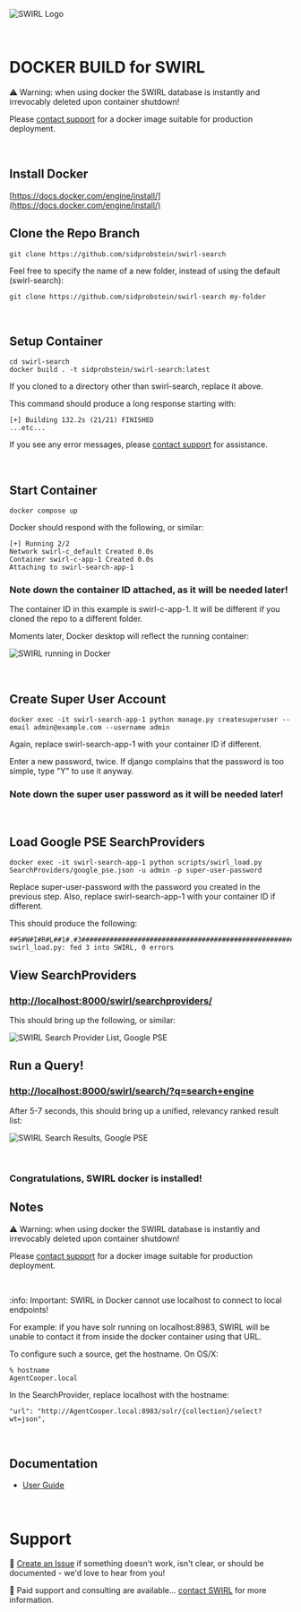 ![SWIRL Logo](./images/swirl_logo_notext_200.jpg)

<br/>

# DOCKER BUILD for SWIRL

:warning: Warning: when using docker the SWIRL database is instantly and irrevocably deleted upon container shutdown!

Please [contact support](#support) for a docker image suitable for production deployment. 

<br/>

## Install Docker

[https://docs.docker.com/engine/install/](https://docs.docker.com/engine/install/)

## Clone the Repo Branch

```
git clone https://github.com/sidprobstein/swirl-search
```

Feel free to specify the name of a new folder, instead of using the default (swirl-search):

```
git clone https://github.com/sidprobstein/swirl-search my-folder
```

<br/>

## Setup Container

```
cd swirl-search
docker build . -t sidprobstein/swirl-search:latest
```

If you cloned to a directory other than swirl-search, replace it above.

This command should produce a long response starting with:

```
[+] Building 132.2s (21/21) FINISHED
...etc...
```

If you see any error messages, please [contact support](#support) for assistance.

<br/>

## Start Container

```
docker compose up
```

Docker should respond with the following, or similar:

```
[+] Running 2/2
Network swirl-c_default Created 0.0s
Container swirl-c-app-1 Created 0.0s
Attaching to swirl-search-app-1
```

### Note down the container ID attached, as it will be needed later!

The container ID in this example is swirl-c-app-1. It will be different if you cloned the repo to a different folder.

Moments later, Docker desktop will reflect the running container:

![SWIRL running in Docker](/docs/images/swirl_docker.png)

<br/>

## Create Super User Account

```
docker exec -it swirl-search-app-1 python manage.py createsuperuser --email admin@example.com --username admin
```

Again, replace swirl-search-app-1 with your container ID if different. 

Enter a new password, twice. If django complains that the password is too simple, type "Y" to use it anyway. 

### Note down the super user password as it will be needed later!

<br/>

## Load Google PSE SearchProviders

```
docker exec -it swirl-search-app-1 python scripts/swirl_load.py SearchProviders/google_pse.json -u admin -p super-user-password
```

Replace super-user-password with the password you created in the previous step. 
Also, replace swirl-search-app-1 with your container ID if different. 

This should produce the following:

```
##S#W#I#R#L##1#.#3##############################################################
swirl_load.py: fed 3 into SWIRL, 0 errors
```

## View SearchProviders

### [http://localhost:8000/swirl/searchproviders/](http://localhost:8000/swirl/searchproviders/)

This should bring up the following, or similar:

![SWIRL Search Provider List, Google PSE](/docs/images/pse/swirl_spl_list.png)

## Run a Query!

### [http://localhost:8000/swirl/search/?q=search+engine](http://localhost:8000/swirl/search/?q=search+engine)

After 5-7 seconds, this should bring up a unified, relevancy ranked result list:

![SWIRL Search Results, Google PSE](/docs/images/pse/swirl_results_mixed_1.png)

<br/>

### Congratulations, SWIRL docker is installed!

## Notes

:warning: Warning: when using docker the SWIRL database is instantly and irrevocably deleted upon container shutdown!

Please [contact support](#support) for a docker image suitable for production deployment. 

<br/>

:info: Important: SWIRL in Docker cannot use localhost to connect to local endpoints!

For example: if you have solr running on localhost:8983, SWIRL will be unable to contact it from inside the docker container using that URL.

To configure such a source, get the hostname. On OS/X:

```
% hostname
AgentCooper.local
```

In the SearchProvider, replace localhost with the hostname:

```
"url": "http://AgentCooper.local:8983/solr/{collection}/select?wt=json",
```

<br/>

## Documentation

* [User Guide](https://github.com/sidprobstein/swirl-search/wiki/2.-User-Guide)

<br/>

# Support

:small_blue_diamond: [Create an Issue](https://github.com/sidprobstein/swirl-search/issues) if something doesn't work, isn't clear, or should be documented - we'd love to hear from you!

:small_blue_diamond: Paid support and consulting are available... [contact SWIRL](mailto:support@swirl.today) for more information.
